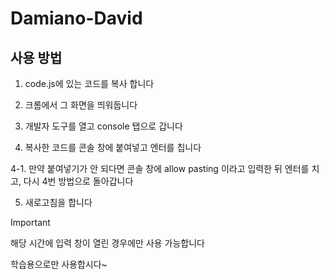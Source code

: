 # Damiano-David
## 사용 방법

1. code.js에 있는 코드를 복사 합니다
   
2. 크롬에서 그 화면을 띄워둡니다

3. 개발자 도구를 열고 console 탭으로 갑니다

4. 복사한 코드를 콘솔 창에 붙여넣고 엔터를 칩니다

4-1. 만약 붙여넣기가 안 되다면 콘솔 창에 allow pasting 이라고 입력한 뒤 엔터를 치고, 다시 4번 방법으로 돌아갑니다

5. 새로고침을 합니다

>[!important]
>해당 시간에 입력 창이 열린 경우에만 사용 가능합니다
>
>학습용으로만 사용합시다~

